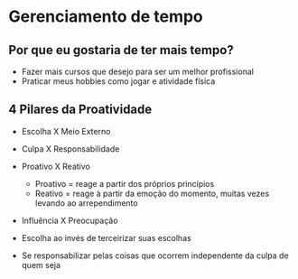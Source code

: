 # Gerenciamento de tempo

## Por que eu gostaria de ter mais tempo?

- Fazer mais cursos que desejo para ser um melhor profissional
- Praticar meus hobbies como jogar e atividade física

## 4 Pilares da Proatividade

- Escolha X Meio Externo
- Culpa X Responsabilidade
- Proativo X Reativo
	- Proativo = reage a partir dos próprios princípios
	- Reativo = reage à partir da emoção do momento, muitas vezes levando ao arrependimento
- Influência X Preocupação

- Escolha ao invés de terceirizar suas escolhas
- Se responsabilizar pelas coisas que ocorrem independente da culpa de quem seja

<!--stackedit_data:
eyJoaXN0b3J5IjpbMTk2NTQ4ODYyMSwtODk4MTQzODQzLC04ND
Y2NDAwNzgsNzMwOTk4MTE2XX0=
-->